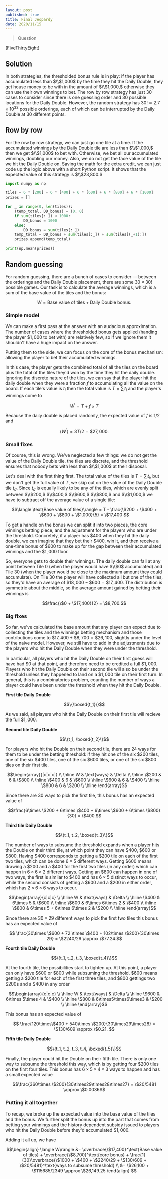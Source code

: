 ```yaml
---
layout: post
published: true
title: Final Jeopardy
date: 2020/11/15
---
```


>Question

<!--more-->

([FiveThirtyEight](URL))

## Solution

In both strategies, the thresholded bonus rule is in play: if the player has accumulated less than $\\$1,000$ by the time they hit the Daily Double, they get house money to be with in the amount of $\\$1,000,$ otherwise they can use their own winnings to bet. The row by row strategy has just $30$ cases to consider since there is one guessing order and $30$ possible locations for the Daily Double. However, the random strategy has $30! \approx 2.7\times 10^{32}$ possible orderings, each of which can be interrupted by the Daily Double at $30$ different points. 

## Row by row

For the row by row strategy, we can just go one tile at a time. If the accumulated winnings by the Daily Double tile are less than $\\$1,000,$ then we get $\\$1,000$ to bet with. Otherwise, we bet all our accumulated winnings, doubling our money. Also, we do not get the face value of the tile we hit the Daily Double on. Saving the math for the extra credit, we can just code up the logic above with a short Python script. It shows that the expected value of this strategy is $\\$23,800:$

```python
import numpy as np

tiles = 6 * [200] + 6 * [400] + 6 * [600] + 6 * [800] + 6 * [1000]
prizes = []

for _ in range(0, len(tiles)):
    (temp_total, DD_bonus) = (0, 0)
    if sum(tiles[:_]) < 1000:
        DD_bonus = 1000
    else:
        DD_bonus = sum(tiles[:_])
    temp_total = DD_bonus + sum(tiles[:_]) + sum(tiles[(_+1):])
    prizes.append(temp_total)
    
print(np.mean(prizes))
```

## Random guessing

For random guessing, there are a bunch of cases to consider — between the orderings and the Daily Double placement, there are some $30\times 30!$ possible games. Our task is to calculate the average winnings, which is a sum of the base value of the tiles and the bonus:

$$W = \text{Base value of tiles} + \text{Daily Double bonus}.$$

### Simple model

We can make a first pass at the answer with an audacious approximation. The number of cases where the thresholded bonus gets applied (handing the player $\$1,000$ to bet with) are relatively few, so if we ignore them it shouldn't have a huge impact on the answer.

Putting them to the side, we can focus on the core of the bonus mechanism: allowing the player to bet their accumulated winnings. 

In this case, the player gets the combined total of all the tiles on the board plus the total of the tiles they'd won by the time they hit the daily double. Ignoring the discrete nature of the tiles, we can say that the player hit the daily double when they were a fraction $f$ to accumulating all the value on the board. If each tile's value is $t_i$ then the total value is $T = \sum_i t_i$ and the player's winnings come to

$$W^\prime = T + f\times T$$

Because the daily double is placed randomly, the expected value of $f$ is $1/2$ and 

$$\langle W^\prime \rangle = 3T/2 = \$27,000.$$


### Small fixes

Of course, this is wrong. We've neglected a few things: we do not get the value of the Daily Double tile, the tiles are discrete, and the threshold ensures that nobody bets with less than $\\$1,000$ at their disposal.

Let's deal with the first thing first. The total value of the tiles is $T = \sum_i t_i,$ but we don't get the full value of $T,$ we skip out on the value of the Daily Double tile $t_d.$ Since $t_d$ is equally likely to be any of the tiles, which are evenly split between $\\$200,$ $\\$400,$ $\\$600,$ $\\$800,$ and $\\$1,000,$ we have to subtract off the average value of a single tile:

$$\langle \text{Base value of tiles}\rangle = T - \frac{\$200 + \$400 + \$600 + \$800 + \$1,000}{5} = \$17,400 $$

To get a handle on the bonus we can split it into two pieces, the core winnings betting piece, and the adjustment for the players who are under the threshold. Concretely, if a player has $\$400$ when they hit the daily double, we can imagine that they bet their $\$400,$ win it, and then receive a one-time bonus of $\$600$ to make up for the gap between their accumulated winnings and the $\$1,000$ floor. 

So, everyone gets to double their winnings. The daily double can fall at any point between Tile $0$ (when the player would have $\\$0$ accumulated) and Tile $30$ (when the player would be close to the maximum amount they could accumulate). On Tile $30$ the player will have collected all but one of the tiles, so they'd have an average of $\$18,000 - \$600 = \$17,400.$ The distribution is symmetric about the middle, so the average amount gained by betting their winnings is 

$$\frac{\$0 + \$17,400}{2} = \$8,700.$$


### Big fixes

So far, we've calculated the base amount that any player can expect due to collecting the tiles and the winnings betting mechanism and those contributions come to $\$17,400 + \$8,700 = \$26,100,$ slightly under the level of the naive model. However, we still have to add in the adjustments due to the players who hit the Daily Double when they were under the threshold. 

In particular, all players who hit the Daily Double on their first guess will have had $\$0$ at that point, and therefore need to be credited a full $\$1,000.$ Players who hit the Daily Double on their second tile will also be under the threshold unless they happened to land on a $\$1,000$ tile on their first turn. In general, this is a combinatorics problem, counting the number of ways a player could have been under the threshold when they hit the Daily Double.

**First tile Daily Double**

$$\{\boxed{t_1}\}$$

As we said, all players who hit the Daily Double on their first tile will recieve the full $\$1,000.$ 

**Second tile Daily Double**

$$\{t_1, \boxed{t_2}\}$$

For players who hit the Double on their second tile, there are $24$ ways for them to be under the betting threshold: if they hit one of the six $\$200$ tiles, one of the six $\$400$ tiles, one of the six $\$600$ tiles, or one of the six $\$800$ tiles on their first tile. 

$$\begin{array}{|c|c|c|} \\ \hline
W & \text{ways} & \Delta \\ \hline
\$200 & 6 & \$800 \\ \hline
\$400 & 6 & \$600 \\ \hline
\$600 & 6 & \$400 \\ \hline
\$800 & 6 & \$200 \\ \hline
\end{array}$$

Since there are $30$ ways to pick the first tile, this bonus has an expected value of

$$\frac{6\times \$200 + 6\times \$400 + 6\times \$600 + 6\times \$800}{30} = \$400.$$


**Third tile Daily Double**

$$\{t_1, t_2, \boxed{t_3}\}$$

The number of ways to subsume the threshold expands when a player hits the Double on their third tile, at which point they can have $\$400,$ $\$600$ or $\$800.$ Having $\$400$ corresponds to getting a $\$200$ tile on each of the first two tiles, which can be done $6\times 5$ different ways. Getting $\$600$ means drawing a $\$200$ and a $\$400$ for the first two tiles (in any order) which can happen in $6\times 6\times 2$ different ways. Getting an $\$800$ can happen in one of two ways, the first is similar to $\$400$ and has $6\times 5$ distinct ways to occur, while the second consists of getting a $\$600$ and a $\$200$ in either order, which has $2\times 6\times 6$ ways to occur. 

$$\begin{array}{c|c|c} \\ \hline
W & \text{ways} & \Delta \\ \hline
\$400 & 6\times 5 & \$600 \\ \hline
\$600 & 6\times 6\times 2 & \$400 \\ \hline
\$800 & 6\times 5  + 6\times 6\times 2 & \$200 \\ \hline
\end{array}$$

Since there are $30\times 29$ different ways to pick the first two tiles this bonus has an expected value of

$$ \frac{30\times \$600 + 72 \times \$400 + 102\times \$200}{30\times 29} = \$2240/29 \approx \$77.24.$$

**Fourth tile Daily Double**

$$\{t_1, t_2, t_3, \boxed{t_4}\}$$

At the fourth tile, the possibilities start to tighten up. At this point, a player can only have $\$600$ or $\$800$ while subsuming the threshold. $\$600$ means getting a $\$200$ tile for each of the first three tiles, and $\$800$ gettings two $\$200$s and a $\$400$ in any order

$$\begin{array}{c|c|c} \\ \hline
W & \text{ways} & \Delta \\ \hline
\$600 & 6\times 5\times 4 & \$400 \\ \hline
\$800 & 6\times5\times6\times3 & \$200 \\ \hline
\end{array}$$

This bonus has an expected value of

$$ \frac{120\times\$400 + 540\times \$200}{30\times29\times28} = \$130/609 \approx \$0.21. $$


**Fifth tile Daily Double**

$$\{t_1, t_2, t_3, t_4, \boxed{t_5}\}$$

Finally, the player could hit the Double on their fifth tile. There is only one way to subsume the threshold this way, which is by getting four $\$200$ tiles on the first four tiles. This bonus has $6\times5\times4\times3$ ways to happen and has a small expected value

$$\frac{360\times \$200}{30\times29\times28\times27} = \$20/5481 \approx \$0.0036$$


### Putting it all together

To recap, we broke up the expected value into the base value of the tiles and the bonus. We further split the bonus up into the part that comes from betting your winnings and the history dependent subsidy issued to players who hit the Daily Double before they'd accumulated $\$1,000.$ 

Adding it all up, we have

$$\begin{align}
\langle W\rangle &= \overbrace{\$17,400}^\text{Base value of tiles} + \overbrace{\$8,700}^\text{core bonus} + \frac{1}{30}\overbrace{\$1000 + \$400 + \$2240/29 + \$130/609 + \$20/5481}^\text{ways to subsume threshold} \\
&= \$26,100  + \$115685/2349 \approx \$26,149.25
\end{align}
$$

<br>
